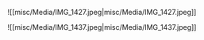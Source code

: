 ![[misc/Media/IMG_1427.jpeg|misc/Media/IMG_1427.jpeg]]

![[misc/Media/IMG_1437.jpeg|misc/Media/IMG_1437.jpeg]]

